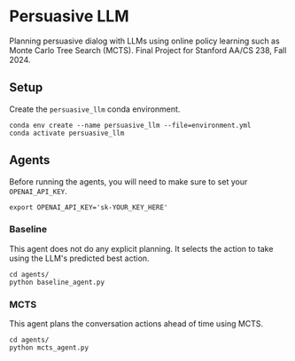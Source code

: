 # Persuasive LLM

Planning persuasive dialog with LLMs using online policy learning such as Monte Carlo Tree Search (MCTS). Final Project for Stanford AA/CS 238, Fall 2024.

## Setup

Create the `persuasive_llm` conda environment.
```
conda env create --name persuasive_llm --file=environment.yml
conda activate persuasive_llm
```

## Agents
Before running the agents, you will need to make sure to set your `OPENAI_API_KEY`. 
```
export OPENAI_API_KEY='sk-YOUR_KEY_HERE'
```

### Baseline
This agent does not do any explicit planning. It selects the action to take using the LLM's predicted best action.
```
cd agents/
python baseline_agent.py
```

### MCTS
This agent plans the conversation actions ahead of time using MCTS.
```
cd agents/
python mcts_agent.py
```
